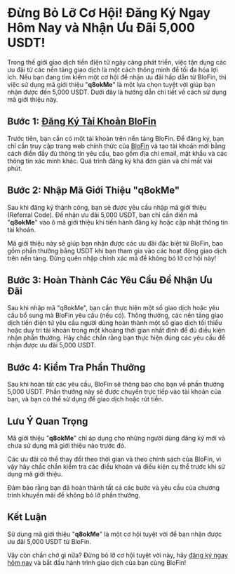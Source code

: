 <h1>Đừng Bỏ Lỡ Cơ Hội! Đăng Ký Ngay Hôm Nay và Nhận Ưu Đãi 5,000 USDT!</h1>
Trong thế giới giao dịch tiền điện tử ngày càng phát triển, việc tận dụng các ưu đãi từ các nền tảng giao dịch là một cách thông minh để tối đa hóa lợi ích. Nếu bạn đang tìm kiếm một cơ hội để nhận ưu đãi hấp dẫn từ BloFin, thì việc sử dụng mã giới thiệu "<b>q8okMe</b>" là một lựa chọn tuyệt vời giúp bạn nhận được đến 5,000 USDT. Dưới đây là hướng dẫn chi tiết về cách sử dụng mã giới thiệu này.

<h2>Bước 1: <a href="https://blofin.com/register?referral_code=q8okMe">Đăng Ký Tài Khoản BloFin</a></h2>
Trước tiên, bạn cần có một tài khoản trên nền tảng BloFin. Để đăng ký, bạn chỉ cần truy cập trang web chính thức của <a href="https://blofin.com/register?referral_code=q8okMe">BloFin</a> và tạo tài khoản mới bằng cách điền đầy đủ thông tin yêu cầu, bao gồm địa chỉ email, mật khẩu và các thông tin xác minh khác. Quá trình đăng ký khá đơn giản và chỉ mất vài phút.

<h2>Bước 2: Nhập Mã Giới Thiệu "<b>q8okMe</b>"</h2>
Sau khi đăng ký thành công, bạn sẽ được yêu cầu nhập mã giới thiệu (Referral Code). Để nhận ưu đãi 5,000 USDT, bạn chỉ cần điền mã "<b>q8okMe</b>" vào ô mã giới thiệu khi tiến hành đăng ký hoặc cập nhật thông tin tài khoản.

Mã giới thiệu này sẽ giúp bạn nhận được các ưu đãi đặc biệt từ BloFin, bao gồm phần thưởng bằng USDT khi bạn tham gia vào các hoạt động giao dịch trên nền tảng. Đừng quên nhập chính xác mã để không bỏ lỡ cơ hội này!

<h2>Bước 3: Hoàn Thành Các Yêu Cầu Để Nhận Ưu Đãi</h2>
Sau khi nhập mã "q8okMe", bạn cần thực hiện một số giao dịch hoặc yêu cầu bổ sung mà BloFin yêu cầu (nếu có). Thông thường, các nền tảng giao dịch tiền điện tử yêu cầu người dùng hoàn thành một số giao dịch tối thiểu hoặc duy trì tài khoản trong một khoảng thời gian nhất định để đủ điều kiện nhận phần thưởng. Hãy chắc chắn rằng bạn thực hiện đúng các yêu cầu để nhận được ưu đãi 5,000 USDT.

<h2>Bước 4: Kiểm Tra Phần Thưởng</h2>
Sau khi hoàn tất các yêu cầu, BloFin sẽ thông báo cho bạn về phần thưởng 5,000 USDT. Phần thưởng này sẽ được chuyển trực tiếp vào tài khoản của bạn, và bạn có thể sử dụng để giao dịch hoặc rút tiền.

<h2>Lưu Ý Quan Trọng</h2>

Mã giới thiệu "<b>q8okMe</b>" chỉ áp dụng cho những người dùng đăng ký mới và chưa sử dụng mã giới thiệu nào trước đó.

Các ưu đãi có thể thay đổi theo thời gian và theo chính sách của BloFin, vì vậy hãy chắc chắn kiểm tra các điều khoản và điều kiện cụ thể trước khi sử dụng mã giới thiệu.

Đảm bảo rằng bạn đã hoàn thành tất cả các bước và yêu cầu của chương trình khuyến mãi để không bỏ lỡ phần thưởng.

<h2>Kết Luận</h2>

Sử dụng mã giới thiệu "<b>q8okMe</b>" là một cơ hội tuyệt vời để bạn nhận được ưu đãi 5,000 USDT từ BloFin.

Vậy còn chần chờ gì nữa? Đừng bỏ lỡ cơ hội tuyệt vời này, hãy <a href="https://blofin.com/register?referral_code=q8okMe">đăng ký ngay hôm nay</a> và bắt đầu hành trình giao dịch của bạn cùng BloFin!

